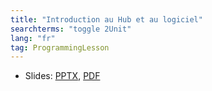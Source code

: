 ```yaml
---
title: "Introduction au Hub et au logiciel"
searchterms: "toggle 2Unit"
lang: "fr"
tag: ProgrammingLesson
---
```

 <ul>
 <li class="ng-binding">Slides:
 <a href="ProgrammingLessons/FLL-RD-07-U2-Introduction-au-Hub-et-au-logiciel.pptx">PPTX</a>,
 <a href="ProgrammingLessons/FLL-RD-07-U2-Introduction-au-Hub-et-au-logiciel.pdf">PDF</a>
 </li>
 </ul>
